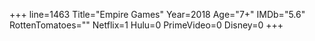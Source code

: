 +++
line=1463
Title="Empire Games"
Year=2018
Age="7+"
IMDb="5.6"
RottenTomatoes=""
Netflix=1
Hulu=0
PrimeVideo=0
Disney=0
+++

